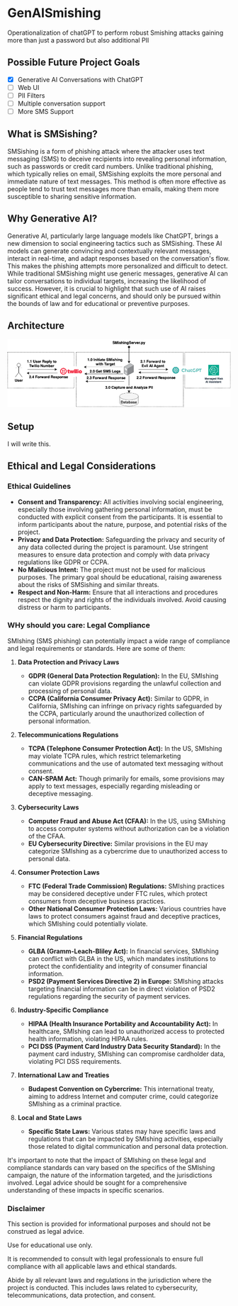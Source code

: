 # GenAISmishing
Operationalization of chatGPT to perform robust Smishing attacks gaining more than just a password but also additional PII

## Possible Future Project Goals
- [x] Generative AI Conversations with ChatGPT
- [ ] Web UI 
- [ ] PII Filters 
- [ ] Multiple conversation support
- [ ] More SMS Support 

## What is SMSishing?
SMSishing is a form of phishing attack where the attacker uses text messaging (SMS) to deceive recipients into revealing personal information, such as passwords or credit card numbers. Unlike traditional phishing, which typically relies on email, SMSishing exploits the more personal and immediate nature of text messages. This method is often more effective as people tend to trust text messages more than emails, making them more susceptible to sharing sensitive information.

## Why Generative AI?
Generative AI, particularly large language models like ChatGPT, brings a new dimension to social engineering tactics such as SMSishing. These AI models can generate convincing and contextually relevant messages, interact in real-time, and adapt responses based on the conversation's flow. This makes the phishing attempts more personalized and difficult to detect. While traditional SMSishing might use generic messages, generative AI can tailor conversations to individual targets, increasing the likelihood of success. However, it is crucial to highlight that such use of AI raises significant ethical and legal concerns, and should only be pursued within the bounds of law and for educational or preventive purposes.

## Architecture 
![image info](./arhitecture.drawio.png)

## Setup 
I will write this.


## Ethical and Legal Considerations

### Ethical Guidelines
- **Consent and Transparency:** All activities involving social engineering, especially those involving gathering personal information, must be conducted with explicit consent from the participants. It is essential to inform participants about the nature, purpose, and potential risks of the project.
- **Privacy and Data Protection:** Safeguarding the privacy and security of any data collected during the project is paramount. Use stringent measures to ensure data protection and comply with data privacy regulations like GDPR or CCPA.
- **No Malicious Intent:** The project must not be used for malicious purposes. The primary goal should be educational, raising awareness about the risks of SMSishing and similar threats.
- **Respect and Non-Harm:** Ensure that all interactions and procedures respect the dignity and rights of the individuals involved. Avoid causing distress or harm to participants.

### WHy should you care: Legal Compliance

SMIshing (SMS phishing) can potentially impact a wide range of compliance and legal requirements or standards. Here are some of them:

1. **Data Protection and Privacy Laws**
   - **GDPR (General Data Protection Regulation):** In the EU, SMIshing can violate GDPR provisions regarding the unlawful collection and processing of personal data.
   - **CCPA (California Consumer Privacy Act):** Similar to GDPR, in California, SMIshing can infringe on privacy rights safeguarded by the CCPA, particularly around the unauthorized collection of personal information.

2. **Telecommunications Regulations**
   - **TCPA (Telephone Consumer Protection Act):** In the US, SMIshing may violate TCPA rules, which restrict telemarketing communications and the use of automated text messaging without consent.
   - **CAN-SPAM Act:** Though primarily for emails, some provisions may apply to text messages, especially regarding misleading or deceptive messaging.

3. **Cybersecurity Laws**
   - **Computer Fraud and Abuse Act (CFAA):** In the US, using SMIshing to access computer systems without authorization can be a violation of the CFAA.
   - **EU Cybersecurity Directive:** Similar provisions in the EU may categorize SMIshing as a cybercrime due to unauthorized access to personal data.

4. **Consumer Protection Laws**
   - **FTC (Federal Trade Commission) Regulations:** SMIshing practices may be considered deceptive under FTC rules, which protect consumers from deceptive business practices.
   - **Other National Consumer Protection Laws:** Various countries have laws to protect consumers against fraud and deceptive practices, which SMIshing could potentially violate.

5. **Financial Regulations**
   - **GLBA (Gramm-Leach-Bliley Act):** In financial services, SMIshing can conflict with GLBA in the US, which mandates institutions to protect the confidentiality and integrity of consumer financial information.
   - **PSD2 (Payment Services Directive 2) in Europe:** SMIshing attacks targeting financial information can be in direct violation of PSD2 regulations regarding the security of payment services.

6. **Industry-Specific Compliance**
   - **HIPAA (Health Insurance Portability and Accountability Act):** In healthcare, SMIshing can lead to unauthorized access to protected health information, violating HIPAA rules.
   - **PCI DSS (Payment Card Industry Data Security Standard):** In the payment card industry, SMIshing can compromise cardholder data, violating PCI DSS requirements.

7. **International Law and Treaties**
   - **Budapest Convention on Cybercrime:** This international treaty, aiming to address Internet and computer crime, could categorize SMIshing as a criminal practice.

8. **Local and State Laws**
   - **Specific State Laws:** Various states may have specific laws and regulations that can be impacted by SMIshing activities, especially those related to digital communication and personal data protection.

It's important to note that the impact of SMIshing on these legal and compliance standards can vary based on the specifics of the SMIshing campaign, the nature of the information targeted, and the jurisdictions involved. Legal advice should be sought for a comprehensive understanding of these impacts in specific scenarios.


### Disclaimer
This section is provided for informational purposes and should not be construed as legal advice.

 Use for educational use only. 
 
 It is recommended to consult with legal professionals to ensure full compliance with all applicable laws and ethical standards.

Abide by all relevant laws and regulations in the jurisdiction where the project is conducted. This includes laws related to cybersecurity, telecommunications, data protection, and consent.

